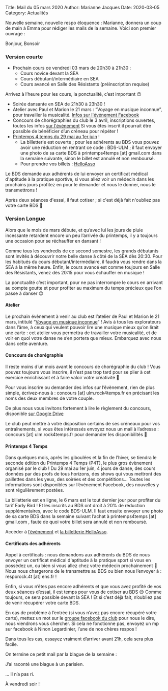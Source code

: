 Title: Mail du 05 mars 2020
Author: Marianne Jacques 
Date: 2020-03-05
Category: Actualités

Nouvelle semaine, nouvelle respo éloquence : Marianne, donnera un coup de main à Emma pour rédiger les mails de la semaine. Voici son premier ouvrage :

Bonjour, Bonsoir


### Version courte

* Prochain cours ce vendredi 03 mars de 20h30 à 21h30 :
    - Cours novice devant la SEA
    - Cours débutant/intermédiaire en SEA
    - Cours avancé en Salle des Résistants (préinscription requise)
    
Arrivez à l’heure pour les cours, la ponctualité, c’est important 😉

* Soirée dansante en SEA de 21h30 à 23h30 !
* Atelier avec Paul et Marion le 21 mars : “Voyage en musique inconnue”, pour travailler la musicalité. [Infos sur l'événement Facebook](https://www.facebook.com/events/1064652407204278/) 
* Concours de chorégraphies du club le 3 avril, inscriptions ouvertes, toutes les infos [sur l'événement](https://www.facebook.com/events/426039771682252/) 
    Si vous êtes inscrit il pourrait être possible de bénéficier d’un créneau pour répéter !
* [Printemps 4 temps du 29 mai au 1er juin](https://www.facebook.com/events/523492181607845/) ! 
    - La billetterie est ouverte ; pour les adhérents au BDS vous pouvez avoir une réduction en rentrant ce code : BDS-ULM ; il faut envoyer une photo de sa carte BDS à printemps4temps [at] gmail.com dans la semaine suivante, sinon le billet est annulé et non remboursé. 
    - Pour prendre vos billets : [HelloAsso](https://www.helloasso.com/associations/printemps-4-temps/evenements/printemps-4-temps-edition-2020)
    
Le BDS demande aux adhérents de lui envoyer un certificat médical d'aptitude à la pratique sportive, si vous allez voir un médecin dans les prochains jours profitez en pour le demander et nous le donner, nous le transmettrons !

Après deux séances d'essai, il faut cotiser ; si c'est déjà fait n'oubliez pas votre carte BDS 🙂

### Version Longue

Alors que le mois de mars débute, et qu’avec lui les jours de pluie incessante retardent encore un peu l’arrivée du printemps, il y a toujours une occasion pour se réchauffer en dansant !

Comme tous les vendredis de ce second semestre, les grands débutants sont invités à découvrir notre belle danse à côté de la SEA dès 20:30. Pour les habitués du cours débutant/intermédiaire, il faudra vous rendre dans la SEA à la même heure. Enfin, le cours avancé est comme toujours en Salle des Résistants, venez dès 20:15 pour vous échauffer en musique !

La ponctualité c’est important, pour ne pas interrompre le cours en arrivant au compte goutte et pour profiter au maximum du temps précieux que l’on passe à danser 😉

#### Atelier

Le prochain évènement à venir au club est l’atelier de Paul et Marion le 21 mars, intitulé “[Voyage en musique inconnue](https://www.facebook.com/events/1064652407204278/)” ! Avis à tous les explorateurs dans l’âme, à ceux qui veulent pouvoir lire une musique mieux qu’on lirait une carte : cet atelier vous permettra de travailler votre musicalité, et de voir en quoi votre danse ne s’en portera que mieux. Embarquez avec nous dans cette aventure. 

#### Concours de chorégraphie  

Il reste moins d’un mois avant le concours de chorégraphie du club ! Vous pouvez toujours vous inscrire, il n’est pas trop tard pour se plier à cet exercice enrichissant et à faire valoir votre créativité 🙂

Pour vous inscrire ou demander des infos sur l’évènement, rien de plus simple, écrivez-nous à : concours [at] ulm.rock4temps.fr en précisant les noms des deux membres de votre couple.

De plus nous vous invitons fortement à lire le règlement du concours, disponible [sur Google Drive](https://drive.google.com/file/d/1LfS6miecuaU2Xb1Q_XnwwVe3dbt23zh5/view?usp=sharing) 

Le club peut mettre à votre disposition certains de ses créneaux pour vos entraînements, si vous êtes intéressés envoyez nous un mail à l’adresse : concours [at] ulm.rock4temps.fr pour demander les disponibilités 🙂

#### Printemps 4 Temps 

Dans quelques mois, après les giboulées et la fin de l’hiver, se tiendra le seconde édition du Printemps 4 Temps (P4T), le plus gros évènement organisé par le club ! Du 29 mai au 1er juin, 4 jours de danse, des cours données par des profs de tous horizons, des shows qui vous mettront des paillettes dans les yeux, des soirées et des compétitions… Toutes les informations sont disponibles sur l’évènement Facebook, des nouvelles y sont régulièrement postées. 

La billetterie est en ligne, le 6 mars est le tout dernier jour pour profiter du tarif Early Bird ! Et les inscrits au BDS ont droit à 20% de réduction supplémentaires, avec le code BDS-ULM. Il faut ensuite envoyer une photo de sa carte BDS dans la semaine suivant l’achat à printemps4temps [at] gmail.com , faute de quoi votre billet sera annulé et non remboursé.

Accéder à [l’évènement](https://www.facebook.com/events/523492181607845/) et [la billetterie HelloAsso](https://www.helloasso.com/associations/printemps-4-temps/evenements/printemps-4-temps-edition-2020).

#### Certificats des adhérents 

Appel à certificats : nous demandons aux adhérents du BDS de nous envoyer un certificat médical d'aptitude à la pratique sport si vous en possédez un, ou bien si vous allez chez votre médecin prochainement 🙂 Nous nous chargerons de le transmettre au BDS ou bien nous l’envoyer à : resporock.4t [at] ens.fr !

Enfin, si vous n’êtes pas encore adhérents et que vous avez profité de vos deux séances d’essai, il est temps pour vous de cotiser au BDS 😉 Comme toujours, ce sera possible devant la SEA ! Et si c’est déjà fait, n’oubliez pas de venir récupérer votre carte BDS.

En cas de problème à l’entrée (si vous n’avez pas encore récupéré votre carte), mettez un mot sur le [groupe facebook du club](https://www.facebook.com/groups/162417524541495/) pour nous le dire, nous viendrons vous chercher. Si cela ne fonctionne pas, envoyez un mp sur facebook à Ninon Legardinier, l’une de nos chères respos !

Dans tous les cas, essayez vraiment d’arriver avant 21h, cela sera plus facile.

On termine ce petit mail par la blague de la semaine :

J’ai raconté une blague à un parisien.

… Il n’a pas ri.

À vendredi soir !